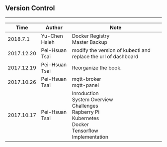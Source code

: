 ## Version Control
---

|Time | Author| Note|
|-|-|-|
|2018.7.1|Yu-Chen Hsieh|Docker Registry <br>Master Backup|
|2017.12.20|Pei-Hsuan Tsai|modify the version of kubectl and replace the url of dashboard|
|2017.12.19|Pei-Hsuan Tsai|Reorganize the book.|
|2017.10.26|Pei-Hsuan Tsai|mqtt-broker<br>mqtt-panel|
|2017.10.17|Pei-Hsuan Tsai|Inroduction<br>System Overview<br> Challenges<br>Rapberry Pi<br>Kubernetes<br>Docker<br>Tensorflow<br>Implementation|







